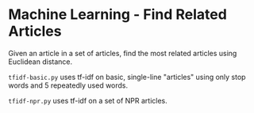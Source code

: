 # Machine Learning - Find Related Articles

Given an article in a set of articles, find the most related articles using Euclidean distance.

`tfidf-basic.py` uses tf-idf on basic, single-line "articles" using only stop words and 5 repeatedly used words.

`tfidf-npr.py` uses tf-idf on a set of NPR articles.
